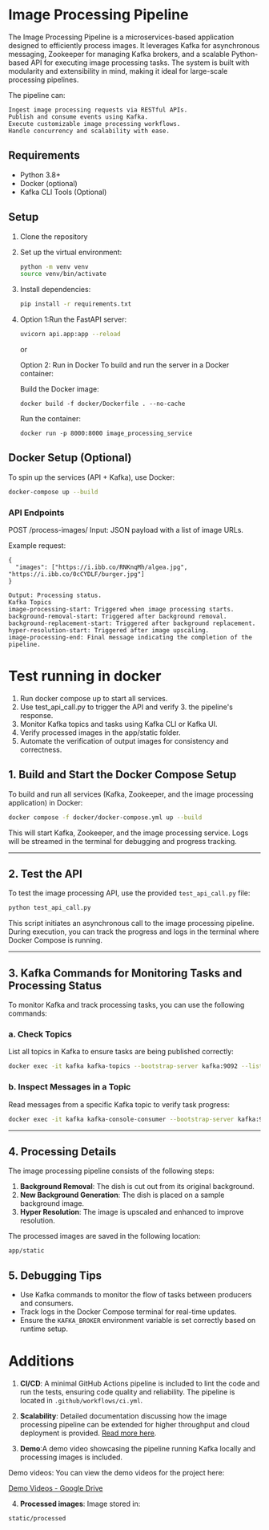 # Image Processing Pipeline

The Image Processing Pipeline is a microservices-based application designed to efficiently process images. It leverages Kafka for asynchronous messaging, Zookeeper for managing Kafka brokers, and a scalable Python-based API for executing image processing tasks. The system is built with modularity and extensibility in mind, making it ideal for large-scale processing pipelines.

The pipeline can:

    Ingest image processing requests via RESTful APIs.
    Publish and consume events using Kafka.
    Execute customizable image processing workflows.
    Handle concurrency and scalability with ease.

## Requirements
- Python 3.8+
- Docker (optional)
- Kafka CLI Tools (Optional)

## Setup

1. Clone the repository
2. Set up the virtual environment:
    ```bash
    python -m venv venv
    source venv/bin/activate
    ```
3. Install dependencies:
    ```bash
    pip install -r requirements.txt
    ```
4. Option 1:Run the FastAPI server:
    ```bash
    uvicorn api.app:app --reload
    ```
    
    or

    Option 2: Run in Docker
    To build and run the server in a Docker container:

    Build the Docker image:

    ```
    docker build -f docker/Dockerfile . --no-cache
    ````

    Run the container:
    ```
    docker run -p 8000:8000 image_processing_service
    ```

## Docker Setup (Optional)

To spin up the services (API + Kafka), use Docker:

```bash
docker-compose up --build
```
### API Endpoints

POST /process-images/
Input: JSON payload with a list of image URLs.

Example request:
```
{
  "images": ["https://i.ibb.co/RNKnqMh/algea.jpg", "https://i.ibb.co/0cCYDLF/burger.jpg"]
}
```
    Output: Processing status.
    Kafka Topics
    image-processing-start: Triggered when image processing starts.
    background-removal-start: Triggered after background removal.
    background-replacement-start: Triggered after background replacement.
    hyper-resolution-start: Triggered after image upscaling.
    image-processing-end: Final message indicating the completion of the pipeline.

# Test running in docker

1. Run docker compose up to start all services.
2. Use test_api_call.py to trigger the API and verify 3. the pipeline's response.
4. Monitor Kafka topics and tasks using Kafka CLI or Kafka UI.
5. Verify processed images in the app/static folder.
6. Automate the verification of output images for consistency and correctness.

## 1. Build and Start the Docker Compose Setup
To build and run all services (Kafka, Zookeeper, and the image processing application) in Docker:

```bash
docker compose -f docker/docker-compose.yml up --build
```

This will start Kafka, Zookeeper, and the image processing service. Logs will be streamed in the terminal for debugging and progress tracking.

---

## 2. Test the API
To test the image processing API, use the provided `test_api_call.py` file:

```bash
python test_api_call.py
```

This script initiates an asynchronous call to the image processing pipeline. During execution, you can track the progress and logs in the terminal where Docker Compose is running.

---

## 3. Kafka Commands for Monitoring Tasks and Processing Status
To monitor Kafka and track processing tasks, you can use the following commands:

### a. **Check Topics**
List all topics in Kafka to ensure tasks are being published correctly:
```bash
docker exec -it kafka kafka-topics --bootstrap-server kafka:9092 --list
```

### b. **Inspect Messages in a Topic**
Read messages from a specific Kafka topic to verify task progress:
```bash
docker exec -it kafka kafka-console-consumer --bootstrap-server kafka:9092 --topic <topic-name> --from-beginning
```

---

## 4. Processing Details
The image processing pipeline consists of the following steps:
1. **Background Removal**: The dish is cut out from its original background.
2. **New Background Generation**: The dish is placed on a sample background image.
3. **Hyper Resolution**: The image is upscaled and enhanced to improve resolution.

The processed images are saved in the following location:
```
app/static
```

## 5. Debugging Tips
- Use Kafka commands to monitor the flow of tasks between producers and consumers.
- Track logs in the Docker Compose terminal for real-time updates.
- Ensure the `KAFKA_BROKER` environment variable is set correctly based on runtime setup.

# Additions

1. **CI/CD**: A minimal GitHub Actions pipeline is included to lint the code and run the tests, ensuring code quality and reliability. The pipeline is located in `.github/workflows/ci.yml`.

2. **Scalability**: Detailed documentation discussing how the image processing pipeline can be extended for higher throughput and cloud deployment is provided. [Read more here](docs/scalability_design.md).

3. **Demo**:A demo video showcasing the pipeline running Kafka locally and processing images is included. 

Demo videos:
You can view the demo videos for the project here:

[Demo Videos - Google Drive](https://drive.google.com/drive/folders/10C9xD9K8J7K-fsanbIhFu0d_JyrIf1gM?usp=drive_link)

4. **Processed images**: 
Image stored in:
```
static/processed
```
